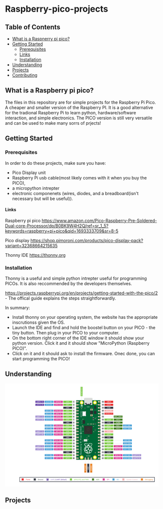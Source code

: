 # Raspberry-pico-projects

## Table of Contents
- [What is a Raspnerry pi pico?](#What-is-a-Raspnerry-pi-pico?)
- [Getting Started](#getting-started)
  - [Prerequisites](#prerequisites)
  - [Links](#links)
  - [Installation](#installation) 
- [Understanding](#understanding)
- [Projects](#projects)
- [Contributing](#contributing)


## What is a Raspberry pi pico? 
The files in this repository are for simple projects for the Raspberry Pi Pico. A cheaper and smaller version of the Raspberry PI. It is a good alternative for the tradional Raspberry Pi to learn python, hardware/software interaction, and simple electronics. The PICO version is still very versatile and can be used to make many sorrs of prjects!

## Getting Started

### Prerequisites

In order to do these projects, make sure you have:
- Pico Display unit
- Raspberry Pi usb cable(most likely comes with it when you buy the PICO), 
- a micropython intrepter
- electronic componenets (wires, diodes, and a breadboard(isn't necessary but will be useful)). 

#### Links
Raspberry pi pico
https://www.amazon.com/Pico-Raspberry-Pre-Soldered-Dual-core-Processor/dp/B0BK9W4H2Q/ref=sr_1_5?keywords=raspberry+pi+pico&qid=1693333709&sr=8-5

Pico display
https://shop.pimoroni.com/products/pico-display-pack?variant=32368664215635

Thonny IDE
https://thonny.org

### Installation

Thonny is a useful and simple python intrepter useful for programming PICOs. It is also reccommended by the developers themselves. 

https://projects.raspberrypi.org/en/projects/getting-started-with-the-pico/2 - The offical guide explains the steps straightforwardly.

In summary:

- Install thonny on your operating system, the website has the appropriate inscrutionss given the OS.
- Launch the IDE and find and hold the boostel button on your PICO - the tiny button. Then plug in your PICO to your computer.
- On the bottom right corner of the IDE window it should show your python version. Click it and it should show "MicroPython (Raspberry PICO)".
- Click on it and it should ask to install the firmware. Onec done, you can start programming the PICO!

## Understanding

![Raspberry Pico Diagram](https://github.com/HumzaProfessional/Raspberry-pico-projects/blob/main/pico%20diagram.png)



## Projects


